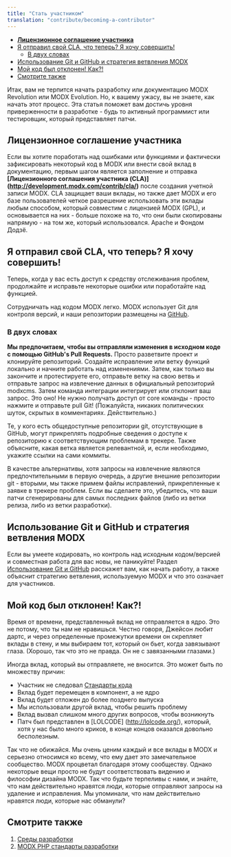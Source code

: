 ```yaml
---
title: "Стать участником"
translation: "contribute/becoming-a-contributor"
---
```


- [**Лицензионное соглашение участника**](#%D0%BB%D0%B8%D1%86%D0%B5%D0%BD%D0%B7%D0%B8%D0%BE%D0%BD%D0%BD%D0%BE%D0%B5-%D1%81%D0%BE%D0%B3%D0%BB%D0%B0%D1%88%D0%B5%D0%BD%D0%B8%D0%B5-%D1%83%D1%87%D0%B0%D1%81%D1%82%D0%BD%D0%B8%D0%BA%D0%B0)
- [Я отправил свой CLA, что теперь? Я хочу совершить!](#%D1%8F-%D0%BE%D1%82%D0%BF%D1%80%D0%B0%D0%B2%D0%B8%D0%BB-%D1%81%D0%B2%D0%BE%D0%B9-cla-%D1%87%D1%82%D0%BE-%D1%82%D0%B5%D0%BF%D0%B5%D1%80%D1%8C-%D1%8F-%D1%85%D0%BE%D1%87%D1%83-%D1%81%D0%BE%D0%B2%D0%B5%D1%80%D1%88%D0%B8%D1%82%D1%8C)
  - [В двух словах](#%D0%B2-%D0%B4%D0%B2%D1%83%D1%85-%D1%81%D0%BB%D0%BE%D0%B2%D0%B0%D1%85)
- [Использование Git и GitHub и стратегия ветвления MODX](#%D0%B8%D1%81%D0%BF%D0%BE%D0%BB%D1%8C%D0%B7%D0%BE%D0%B2%D0%B0%D0%BD%D0%B8%D0%B5-git-%D0%B8-github-%D0%B8-%D1%81%D1%82%D1%80%D0%B0%D1%82%D0%B5%D0%B3%D0%B8%D1%8F-%D0%B2%D0%B5%D1%82%D0%B2%D0%BB%D0%B5%D0%BD%D0%B8%D1%8F-modx)
- [Мой код был отклонен! Как?!](#%D0%BC%D0%BE%D0%B9-%D0%BA%D0%BE%D0%B4-%D0%B1%D1%8B%D0%BB-%D0%BE%D1%82%D0%BA%D0%BB%D0%BE%D0%BD%D0%B5%D0%BD-%D0%BA%D0%B0%D0%BA)
- [Смотрите также](#%D1%81%D0%BC%D0%BE%D1%82%D1%80%D0%B8%D1%82%D0%B5-%D1%82%D0%B0%D0%BA%D0%B6%D0%B5)

Итак, вам не терпится начать разработку или документацию MODX Revolution или MODX Evolution. Но, к вашему ужасу, вы не знаете, как начать этот процесс. Эта статья поможет вам достичь уровня приверженности в разработке - будь то активный программист или тестировщик, который представляет патчи.

## **Лицензионное соглашение участника**

Если вы хотите поработать над ошибками или функциями и фактически зафиксировать некоторый код в MODX или внести свой вклад в документацию, первым шагом является заполнение и отправка **[Лицензионного соглашения участника (CLA)] (http://development.modx.com/contrib/cla/)** после создания учетной записи MODX. CLA защищает ваши вклады, но также дает MODX и его базе пользователей четкое разрешение использовать эти вклады любым способом, который совместим с лицензией MODX (GPL), и основывается на них - больше похоже на то, что они были скопированы напрямую - на том же, который использовался. Apache и Фондом Додзё.

## Я отправил свой CLA, что теперь? Я хочу совершить!

Теперь, когда у вас есть доступ к средству отслеживания проблем, продолжайте и исправьте некоторые ошибки или поработайте над функцией.

Сотрудничать над кодом MODX легко. MODX использует Git для контроля версий, и наши репозитории размещены на [GitHub](http://github.com/modxcms/).

### В двух словах

**Мы предпочитаем, чтобы вы отправляли изменения в исходном коде с помощью GitHub's Pull Requests.** Просто разветвите проект и клонируйте репозиторий. Создайте исправление или ветку функций локально и начните работать над изменениями. Затем, как только вы закончите и протестируете его, отправьте ветку на свою ветвь и отправьте запрос на извлечение данных в официальный репозиторий modxcms. Затем команда интеграции интегрирует или отклонит ваш запрос. Это оно! Не нужно получать доступ от core команды - просто нажмите и отправьте pull Git! (Пожалуйста, никаких политических шуток, скрытых в комментариях. Действительно.)

Те, у кого есть общедоступные репозитории git, отсутствующие в GitHub, могут прикреплять подробные сведения о доступе к репозиторию к соответствующим проблемам в трекере. Также объясните, какая ветка является релевантной, и, если необходимо, укажите ссылки на сами коммиты.

В качестве альтернативы, хотя запросы на извлечение являются предпочтительными в первую очередь, а другие внешние репозитории git - вторыми, мы также примем файлы исправлений, прикрепленные к заявке в трекере проблем. Если вы сделаете это, убедитесь, что ваши патчи сгенерированы для самых последних файлов (либо из ветки релиза, либо из ветки разработки).

## Использование Git и GitHub и стратегия ветвления MODX

Если вы умеете кодировать, но контроль над исходным кодом/версией и совместная работа для вас новы, не паникуйте! Раздел [Использование Git и GitHub](/community/contrib/using-git-and-github/) расскажет вам, как начать работу, а также объяснит стратегию ветвления, используемую MODX и что это означает для участников.

## Мой код был отклонен! Как?!

Время от времени, представленный вклад не отправляется в ядро. Это не потому, что ты нам не нравишься. Честно говоря, Джейсон любит дартс, и через определенные промежутки времени он скрепляет вклады в стену, и мы выбираем тот, который он бьет, когда завязывают глаза. (Хорошо, так что это не правда. Он не с завязанными глазами.)

Иногда вклад, который вы отправляете, не вносится. Это может быть по множеству причин:

- Участник не следовал [Стандарты кода](developing-in-modx/code-standards "Code Standards")
- Вклад будет перемещен в компонент, а не ядро
- Вклад будет отложен до более позднего выпуска
- Мы использовали другой вклад, чтобы решить проблему
- Вклад вызвал слишком много других вопросов, чтобы возникнуть
- Патч был представлен в [LOLCODE] (http://lolcode.org/), который, хотя у нас было много криков, в конце концов оказался довольно бесполезным.

Так что не обижайся. Мы очень ценим каждый и все вклады в MODX и серьезно относимся ко всему, что ему дает это замечательное сообщество. MODX процветал благодаря этому сообществу. Однако некоторые вещи просто не будут соответствовать видению и философии дизайна MODX. Так что будьте терпеливы с нами, и знайте, что нам действительно нравятся люди, которые отправляют запросы на удаление и исправления. Мы упоминали, что нам действительно нравятся люди, которые нас обманули?

## Смотрите также

1. [Среды разработки](/community/contribute/becoming-a-contributor/development-environments)
2. [MODX PHP стандарты разработки](/community/contribute/becoming-a-contributor/modx-php-coding-standards)